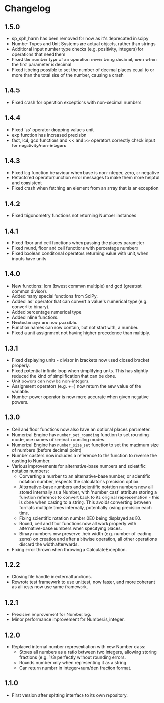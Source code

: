 # Changelog

## 1.5.0
- sp_sph_harm has been removed for now as it's deprecated in scipy
- Number Types and Unit Systems are actual objects, rather than strings
- Additional input number type checks (e.g. positivity, integers) for operations that need them
- Fixed the number type of an operation never being decimal, even when the first parameter is decimal
- Fixed it being possible to set the number of decimal places equal to or more than the total size of the number, causing a crash

## 1.4.5
- Fixed crash for operation exceptions with non-decimal numbers

## 1.4.4
- Fixed 'as' operator dropping value's unit
- exp function has increased precision
- fact, lcd, gcd functions and << and >> operators correctly check input for negativity/non-integers

## 1.4.3
- Fixed log function behaviour when base is non-integer, zero, or negative
- Refactored operator/function error messages to make them more helpful and consistent
- Fixed crash when fetching an element from an array that is an exception

## 1.4.2
- Fixed trigonometry functions not returning Number instances

## 1.4.1
- Fixed floor and ceil functions when passing the places parameter
- Fixed round, floor and ceil functions with percentage numbers
- Fixed boolean conditional operators returning value with unit, when inputs have units

## 1.4.0
- New functions: lcm (lowest common multiple) and gcd (greatest common divisor).
- Added many special functions from SciPy.
- Added 'as' operator that can convert a value's numerical type (e.g. convert to binary).
- Added percentage numerical type.
- Added inline functions.
- Nested arrays are now possible.
- Function names can now contain, but not start with, a number.
- Fixed a unit assignment not having higher precedence than multiply.

## 1.3.1
- Fixed displaying units - divisor in brackets now used closed bracket properly.
- Fixed potential infinite loop when simplifying units. This has slightly reduced the kind of simplification that can be done.
- Unit powers can now be non-integers.
- Assignment operators (e.g. +=) now return the new value of the variable.
- Number power operator is now more accurate when given negative powers.

## 1.3.0
- Ceil and floor functions now also have an optional places parameter.
- Numerical Engine has `number_set_rounding` function to set rounding mode, use names of `decimal` rounding modes.
- Numerical Engine has `number_size_set` function to set the maximum size of numbers (before decimal point).
- Number casters now includes a reference to the function to reverse the casting to Number.
- Various improvements for alternative-base numbers and scientific notation numbers:
	- Converting a number to an alternative-base number, or scientific notation number, respects the calculator's precision option.
	- Alternative-base numbers and scientific notation numbers now all stored internally as a Number, with 'number_cast' attribute storing a function reference to convert back to its original representation - this is done when casting to a string. This avoids converting between formats multiple times internally, potentially losing precision each time.
	- Fixing scientific notation number 0E0 being displayed as E0.
	- Round, ceil and floor functions now all work properly with alternative-base numbers when specifying places.
	- Binary numbers now preserve their width (e.g. number of leading zeros) on creation and after a bitwise operation, all other operations discard the width afterwards.
- Fixing error thrown when throwing a CalculateException.

## 1.2.2
- Closing file handle in externalfunctions.
- Rewrote test framework to use unittest, now faster, and more coherant as all tests now use same framework.

## 1.2.1
- Precision improvement for Number.log.
- Minor performance improvement for Number.is_integer.

## 1.2.0
- Replaced internal number representiation with new Number class:
	- Stores all numbers as a ratio between two integers, allowing storing fractions (e.g. 1/3) perfectly without rounding errors.
	- Rounds number only when representing it as a string.
	- Can return number in integer+num/den fraction format.

## 1.1.0
- First version after splitting interface to its own repository.
